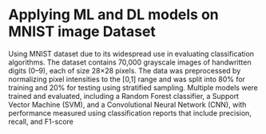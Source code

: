 # Applying ML and DL models on MNIST image Dataset
Using MNIST dataset due to its widespread use in evaluating classification algorithms. The dataset contains 70,000 grayscale images of handwritten digits (0–9), each of size 28×28 pixels. The data was preprocessed by normalizing pixel intensities to the [0,1] range and was split into 80% for training and 20% for testing using stratified sampling. Multiple models were trained and evaluated, including a Random Forest classifier, a Support Vector Machine (SVM), and a Convolutional Neural Network (CNN), with performance measured using classification reports that include precision, recall, and F1-score
